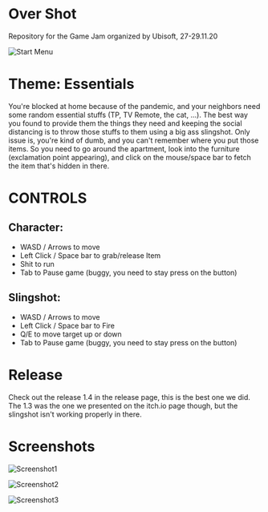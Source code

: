 # Over Shot
Repository for the Game Jam organized by Ubisoft, 27-29.11.20

![Start Menu](https://github.com/Jamy4000/UbiJam2020/blob/main/Screenshots/StartMenu.png)

# Theme: Essentials
You're blocked at home because of the pandemic, and your neighbors need some random essential stuffs (TP, TV Remote, the cat, ...). The best way you found to provide them the things they need and keeping the social distancing is to throw those stuffs to them using a big ass slingshot.
Only issue is, you're kind of dumb, and you can't remember where you put those items. So you need to go around the apartment, look into the furniture (exclamation point appearing), and click on the mouse/space bar to fetch the item that's hidden in there.


# CONTROLS
## Character:
* WASD / Arrows to move
* Left Click / Space bar to grab/release Item
* Shit to run
* Tab to Pause game (buggy, you need to stay press on the button)

## Slingshot:
* WASD / Arrows to move
* Left Click / Space bar to Fire
* Q/E to move target up or down
* Tab to Pause game (buggy, you need to stay press on the button)

# Release
Check out the release 1.4 in the release page, this is the best one we did. The 1.3 was the one we presented on the itch.io page though, but the slingshot isn't working properly in there. 

# Screenshots
![Screenshot1](https://github.com/Jamy4000/UbiJam2020/blob/main/Screenshots/Screenshot1.png)

![Screenshot2](https://github.com/Jamy4000/UbiJam2020/blob/main/Screenshots/Screenshot2.png)

![Screenshot3](https://github.com/Jamy4000/UbiJam2020/blob/main/Screenshots/Screenshot3.png)

